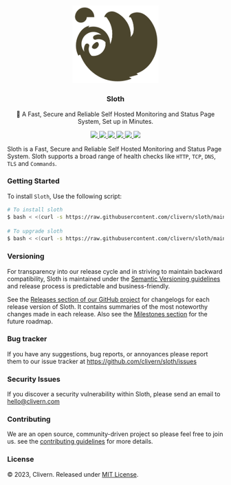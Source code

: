 <p align="center">
    <img alt="Sloth Logo" src="/static/logo.png?v=0.1.0" width="200" />
    <h3 align="center">Sloth</h3>
    <p align="center">🐺 A Fast, Secure and Reliable Self Hosted Monitoring and Status Page System, Set up in Minutes.</p>
    <p align="center">
        <a href="https://github.com/clivern/sloth/actions/workflows/api.yml">
            <img src="https://github.com/clivern/sloth/actions/workflows/api.yml/badge.svg">
        </a>
        <a href="https://github.com/clivern/sloth/actions/workflows/ui.yml">
            <img src="https://github.com/clivern/sloth/actions/workflows/ui.yml/badge.svg">
        </a>
        <a href="https://github.com/clivern/sloth/releases">
            <img src="https://img.shields.io/badge/Version-v0.1.0-red.svg">
        </a>
        <a href="https://goreportcard.com/report/github.com/clivern/sloth">
            <img src="https://goreportcard.com/badge/github.com/clivern/sloth?v=0.1.0">
        </a>
        <a href="https://godoc.org/github.com/clivern/sloth">
            <img src="https://godoc.org/github.com/clivern/sloth?status.svg">
        </a>
        <a href="https://github.com/clivern/sloth/blob/main/LICENSE">
            <img src="https://img.shields.io/badge/LICENSE-MIT-orange.svg">
        </a>
    </p>
</p>

Sloth is a Fast, Secure and Reliable Self Hosted Monitoring and Status Page System. Sloth supports a broad range of health checks like `HTTP`, `TCP`, `DNS`, `TLS` and `Commands`.


### Getting Started

To install `Sloth`, Use the following script:

```zsh
# To install sloth
$ bash < <(curl -s https://raw.githubusercontent.com/clivern/sloth/main/deployment/ubuntu/install.sh)

# To upgrade sloth
$ bash < <(curl -s https://raw.githubusercontent.com/clivern/sloth/main/deployment/ubuntu/upgrade.sh)
```


### Versioning

For transparency into our release cycle and in striving to maintain backward compatibility, Sloth is maintained under the [Semantic Versioning guidelines](https://semver.org/) and release process is predictable and business-friendly.

See the [Releases section of our GitHub project](https://github.com/clivern/sloth/releases) for changelogs for each release version of Sloth. It contains summaries of the most noteworthy changes made in each release. Also see the [Milestones section](https://github.com/clivern/sloth/milestones) for the future roadmap.


### Bug tracker

If you have any suggestions, bug reports, or annoyances please report them to our issue tracker at https://github.com/clivern/sloth/issues


### Security Issues

If you discover a security vulnerability within Sloth, please send an email to [hello@clivern.com](mailto:hello@clivern.com)


### Contributing

We are an open source, community-driven project so please feel free to join us. see the [contributing guidelines](CONTRIBUTING.md) for more details.


### License

© 2023, Clivern. Released under [MIT License](https://opensource.org/licenses/mit-license.php).
